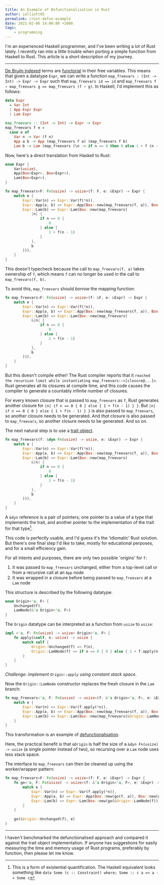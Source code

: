 ```yaml
---
title: An Example of Defunctionalisation in Rust
author: ielliott95
permalink: /rust-defun-example
date: 2021-02-06 14:00:00 +1000
tags:
    - programming
---
```


I'm an experienced Haskell programmer, and I've been writing a lot of Rust lately.
I recently ran into a little trouble when porting a simple function from Haskell to
Rust. This article is a short description of my journey.

---

[De Bruijn indexed](https://en.wikipedia.org/wiki/De_Bruijn_index) terms are 
[functorial](https://en.wikipedia.org/wiki/Functor) in their free variables. 
This means that given a datatype `Expr`, we can write a function 
`map_freevars : (Int -> Int) -> Expr -> Expr` such that `map_freevars id == id` 
and `map_freevars f ∘ map_freevars g == map_freevars (f ∘ g)`. In Haskell, I'd
implement this as follows:

```haskell
data Expr
  = Var Int
  | App Expr Expr
  | Lam Expr
  
map_freevars :: (Int -> Int) -> Expr -> Expr
map_freevars f e =
  case e of
    Var n -> Var (f n)
    App a b -> App (map_freevars f a) (map_freevars f b)
    Lam b -> Lam (map_freevars (\n -> if n == 0 then 0 else 1 + f (n - 1)) b)
```

Now, here's a direct translation from Haskell to Rust:

```rust
enum Expr {
    Var(usize),
    App(Box<Expr>, Box<Expr>),
    Lam(Box<Expr>),
}

fn map_freevars<F: Fn(usize) -> usize>(f: F, e: &Expr) -> Expr {
    match e {
        Expr::Var(n) => Expr::Var(f(*n)),
        Expr::App(a, b) => Expr::App(Box::new(map_freevars(f, a)), Box::new(map_freevars(f, b))),
        Expr::Lam(b) => Expr::Lam(Box::new(map_freevars(
            |n| {
                if n == 0 {
                    0
                } else {
                    1 + f(n - 1)
                }
            },
            b
        ))),
    }
}
```

This doesn't typecheck because the call to `map_freevars(f, a)` takes ownership of `f`,
which means `f` can no longer be used in the call to `map_freevars(f, b)`.

To avoid this, `map_freevars` should *borrow* the mapping function:

```rust
fn map_freevars<F: Fn(usize) -> usize>(f: &F, e: &Expr) -> Expr {
    match e {
        Expr::Var(n) => Expr::Var(f(*n)),
        Expr::App(a, b) => Expr::App(Box::new(map_freevars(f, a)), Box::new(map_freevars(f, b))),
        Expr::Lam(b) => Expr::Lam(Box::new(map_freevars(
            &|n| {
                if n == 0 {
                    0
                } else {
                    1 + f(n - 1)
                }
            },
            b
        ))),
    }
}
```

But this doesn't compile either! The Rust compiler reports 
that it `reached the recursion limit while instantiating map_freevars::<[closure@...]>`.
Rust generates all its closures at compile time, and this code causes the compiler to
generate a countably infinite number of closures.

For every known closure that is passed to `map_freevars` as `f`, Rust generates another
closure for `|n| if n == 0 { 0 } else { 1 + f(n - 1) } }`. But `|n| if n == 0 { 0 } else { 1 + f(n - 1) } }`
is also passed to `map_freevars`, so another closure needs to be generated. And *that* closure is
also passed to `map_freevars`, so another closure needs to be generated. And so on.

The next natural step is to use a [trait object](https://doc.rust-lang.org/book/ch17-02-trait-objects.html).

```rust
fn map_freevars(f: &dyn Fn(usize) -> usize, e: &Expr) -> Expr {
    match e {
        Expr::Var(n) => Expr::Var(f(*n)),
        Expr::App(a, b) => Expr::App(Box::new(map_freevars(f, a)), Box::new(map_freevars(f, b))),
        Expr::Lam(b) => Expr::Lam(Box::new(map_freevars(
            &|n| {
                if n == 0 {
                    0
                } else {
                    1 + f(n - 1)
                }
            },
            b
        ))),
    }
}
```

A `&dyn` reference is a pair of pointers; one pointer to a value of a type that implements the trait,
and another pointer to the implementation of the trait for that type[^1].

This code is perfectly usable, and I'd guess it's the 'idiomatic' Rust solution. But there's one final
step I'd like to take, mostly for educational perposes, and for a small efficiency gain.

For all intents and purposes, there are only two possible 'origins' for `f`: 

1. It was passed to `map_freevars` unchanged, either from a top-level call or from a recursive call at an
   `App` node
2. It was wrapped in a closure before being passed to `map_freevars` at a `Lam` node

This structure is described by the following datatype:

```rust
enum Origin<'a, F> {
    Unchanged(F),
    LamNode(&'a Origin<'a, F>)
}
```

The `Origin` datatype can be interpreted as a function from `usize` to `usize`: 

```rust
impl <'a, F: Fn(usize) -> usize> Origin<'a, F> {
    fn apply(&self, n: usize) -> usize {
        match self {
            Origin::Unchanged(f) => f(n),
            Origin::LamNode(f) => if n == 0 { 0 } else { 1 + f.apply(n-1) }
        }
    }
}
```

*Challenge: implement `Origin::apply` using constant stack space.*

Now the `Origin::LamNode` constructor replaces the fresh closure in the `Lam` branch:

```rust
fn map_freevars<'a, F: Fn(usize) -> usize>(f: &'a Origin<'a, F>, e: &Expr) -> Expr {
    match e {
        Expr::Var(n) => Expr::Var(f.apply(*n)),
        Expr::App(a, b) => Expr::App(Box::new(map_freevars(f, a)), Box::new(map_freevars(f, b))),
        Expr::Lam(b) => Expr::Lam(Box::new(map_freevars(&Origin::LamNode(f)))),
    }
}
```

This transformation is an example of [defunctionalisation](https://en.wikipedia.org/wiki/Defunctionalization).

Here, the practical benefit is that `&Origin` is half the size of a `&dyn Fn(usize) -> usize` (a single pointer 
instead of two), so recursing over a `Lam` node uses less stack space.

The interface to `map_freevars` can then be cleaned up using the worker/wrapper pattern:

```rust
fn map_freevars<F: Fn(usize) -> usize>(f: F, e: &Expr) -> Expr {
    fn go<'a, F: Fn(usize) -> usize>(f: &'a Origin<'a, F>, e: &Expr) -> Expr {
        match e {
            Expr::Var(n) => Expr::Var(f.apply(*n)),
            Expr::App(a, b) => Expr::App(Box::new(go(f, a)), Box::new(go(f, b))),
            Expr::Lam(b) => Expr::Lam(Box::new(go(&Origin::LamNode(f)))),
        }
    }
    
    go(&Origin::Unchanged(f), e)
}
```

---

I haven't benchmarked the defunctionalised approach and compared it against the trait object 
implementation. If anyone has suggestions for easily measuring the time and memory usage of
Rust programs, preferably by function, then please let me know.

[^1]: This is a form of existential quantification. The Haskell equivalent looks something like
      `data Some (c :: Constraint) where; Some :: c a => a -> Some c`

